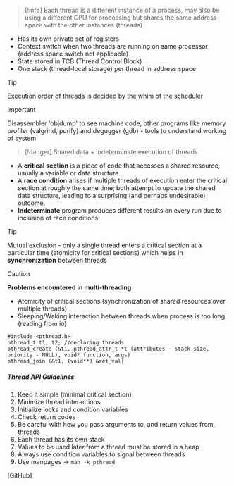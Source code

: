 > [!info] 
> Each thread is a different instance of a process, may also be using a different CPU for processing but shares the same address space with the other instances (threads)
> 

- Has its own private set of registers
- Context switch when two threads are running on same processor (address space switch not applicable)
- State stored in TCB (Thread Control Block)
- One stack (thread-local storage) per thread in address space

> [!tip] 
> Execution order of threads is decided by the whim of the scheduler
> 

> [!important] 
> Disassembler 'objdump' to see machine code, other programs like memory profiler (valgrind, purify) and degugger (gdb) - tools to understand working of system

> [!danger] 
> Shared data + indeterminate execution of threads
> 

- A **critical section** is a piece of code that accesses a shared resource, usually a variable or data structure.
- A **race condition** arises if multiple threads of execution enter the critical section at roughly the same time; both attempt to update the shared data structure, leading to a surprising (and perhaps undesirable) outcome.
- **Indeterminate** program produces different results on every run due to inclusion of race conditions.

> [!tip] 
> Mutual exclusion - only a single thread enters a critical section at a particular time (atomicity for critical sections) which helps in **synchronization** between threads

> [!caution] 
> **Problems encountered in multi-threading**
> - Atomicity of critical sections (synchronization of shared resources over multiple threads)
> - Sleeping/Waking interaction between threads when process is too long (reading from io)

``` 
#include <pthread.h>
pthread_t t1, t2; //declaring threads
pthread_create (&t1, pthread_attr_t *t (attributes - stack size, priority - NULL), void* function, args)
pthread_join (&t1, (void**) &ret_val)
```

##### Thread API Guidelines
1. Keep it simple (minimal critical section)
2. Minimize thread interactions
3. Initialize locks and condition variables
4. Check return codes
5. Be careful with how you pass arguments to, and return values from, threads
6. Each thread has its own stack
7. Values to be used later from a thread must be stored in a heap
8. Always use condition variables to signal between threads
9. Use manpages -> `man -k pthread`

[GitHub]